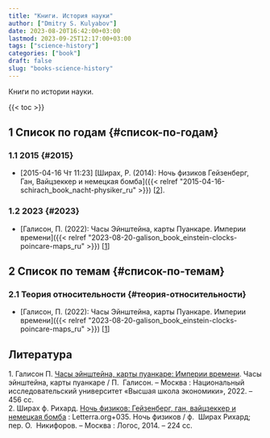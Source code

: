 ```yaml
---
title: "Книги. История науки"
author: ["Dmitry S. Kulyabov"]
date: 2023-08-20T16:42:00+03:00
lastmod: 2023-09-25T12:17:00+03:00
tags: ["science-history"]
categories: ["book"]
draft: false
slug: "books-science-history"
---
```


Книги по истории науки.

<!--more-->

{{< toc >}}


## <span class="section-num">1</span> Список по годам {#список-по-годам}


### <span class="section-num">1.1</span> 2015 {#2015}

-   <span class="timestamp-wrapper"><span class="timestamp">[2015-04-16 Чт 11:23] </span></span> [Ширах, Р. (2014): Ночь физиков Гейзенберг, Ган, Вайцзеккер и немецкая бомба]({{< relref "2015-04-16-schirach_book_nacht-physiker_ru" >}}) [<a href="#citeproc_bib_item_2">2</a>].


### <span class="section-num">1.2</span> 2023 {#2023}

-   [Галисон, П. (2022): Часы Эйнштейна, карты Пуанкаре. Империи времени]({{< relref "2023-08-20-galison_book_einstein-clocks-poincare-maps_ru" >}}) [<a href="#citeproc_bib_item_1">1</a>]


## <span class="section-num">2</span> Список по темам {#список-по-темам}


### <span class="section-num">2.1</span> Теория относительности {#теория-относительности}

-   [Галисон, П. (2022): Часы Эйнштейна, карты Пуанкаре. Империи времени]({{< relref "2023-08-20-galison_book_einstein-clocks-poincare-maps_ru" >}}) [<a href="#citeproc_bib_item_1">1</a>]

## Литература

<div class="csl-bib-body">
  <div class="csl-entry"><a id="citeproc_bib_item_1"></a>1.	Галисон П. <a href="https://doi.org/10.17323/978-5-7598-1962-2">Часы эйнштейна, карты пуанкаре: Империи времени</a>. Часы эйнштейна, карты пуанкаре / П.  Галисон. – Москва : Национальный исследовательский университет «Высшая школа экономики», 2022. – 456 сс.</div>
  <div class="csl-entry"><a id="citeproc_bib_item_2"></a>2.	Ширах ф. Рихард. <a href="http://libgen.li/ads.php?md5=b0eb45a4720b6a56c3eb13381c70e017">Ночь физиков: Гейзенберг, ган, вайцзеккер и немецкая бомба</a> : Letterra.org+035. Ночь физиков / ф.  Ширах Рихард; пер. О.  Никифоров. – Москва : Логос, 2014. – 224 сс.</div>
</div>
